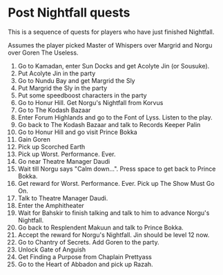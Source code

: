# Post Nightfall quests

This is a sequence of quests for players who have just finished Nightfall.

Assumes the player picked Master of Whispers over Margrid and Norgu
over Goren The Useless.

1. Go to Kamadan, enter Sun Docks and get Acolyte Jin (or Sousuke).
1. Put Acolyte Jin in the party
1. Go to Nundu Bay and get Margrid the Sly
1. Put Margrid the Sly in the party
1. Put some speedboost characters in the party
1. Go to Honur Hill. Get Norgu's Nightfall from Korvus
1. Go to The Kodash Bazaar
1. Enter Forum Highlands and go to the Font of Lyss. Listen to the play.
1. Go back to The Kodash Bazaar and talk to Records Keeper Palin
1. Go to Honur Hill and go visit Prince Bokka
1. Gain Goren
1. Pick up Scorched Earth
1. Pick up Worst. Performance. Ever.
1. Go near Theatre Manager Daudi
1. Wait till Norgu says "Calm down...". Press space to get back to Prince Bokka.
1. Get reward for Worst. Performance. Ever. Pick up The Show Must Go On.
1. Talk to Theatre Manager Daudi.
1. Enter the Amphitheater
1. Wait for Bahskir to finish talking and talk to him to advance
   Norgu's Nightfall.
1. Go back to Resplendent Makuun and talk to Prince Bokka.
1. Accept the reward for Norgu's Nightfall. Jin should be level 12 now.
1. Go to Chantry of Secrets. Add Goren to the party.
1. Unlock Gate of Anguish
1. Get Finding a Purpose from Chaplain Prettyass
1. Go to the Heart of Abbadon and pick up Razah.

